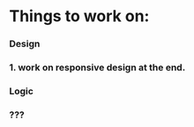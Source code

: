 # Things to work on: 


### Design
### 1. work on responsive design at the end.



### Logic
### ???